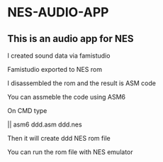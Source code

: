 # NES-AUDIO-APP 

## This is an audio app for NES 

I created sound data via famistudio 

Famistudio exported to NES rom 

I disassembled the rom and the result is ASM code 

You can assmeble the code using ASM6 

On CMD type 

|| asm6 ddd.asm ddd.nes 

Then it will create ddd NES rom file 

You can run the rom file with NES emulator 

